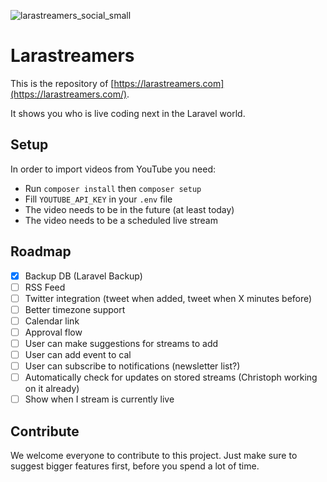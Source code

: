 ![larastreamers_social_small](https://user-images.githubusercontent.com/1394539/118348006-a0340000-b547-11eb-8359-1bb8649d9602.png)


# Larastreamers

This is the repository of [https://larastreamers.com](https://larastreamers.com/).

It shows you who is live coding next in the Laravel world.

## Setup

In order to import videos from  YouTube you need:

* Run `composer install` then `composer setup`
* Fill `YOUTUBE_API_KEY` in your `.env` file
* The video needs to be in the future (at least today)
* The video needs to be a scheduled live stream

## Roadmap

* [x] Backup DB (Laravel Backup)
* [ ] RSS Feed
* [ ] Twitter integration (tweet when added, tweet when X minutes before)
* [ ] Better timezone support
* [ ] Calendar link
* [ ] Approval flow
* [ ] User can make suggestions for streams to add
* [ ] User can add event to cal
* [ ] User can subscribe to notifications (newsletter list?)
* [ ] Automatically check for updates on stored streams (Christoph working on it already)
* [ ] Show when I stream is currently live

## Contribute

We welcome everyone to contribute to this project. Just make sure to suggest bigger features first, before you spend a lot of time.
